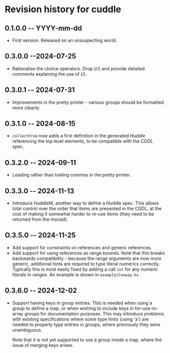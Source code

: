 # Revision history for cuddle

## 0.1.0.0 -- YYYY-mm-dd

* First version. Released on an unsuspecting world.

## 0.3.0.0 --2024-07-25

* Rationalise the choice operators. Drop (//) and provide detailed comments
  explaining the use of (/).

## 0.3.0.1 -- 2024-07-31

* Improvements in the pretty printer - various groups should be formatted more
  cleanly

## 0.3.1.0 -- 2024-08-15

* `collectFrom` now adds a first definition in the generated Huddle referencing 
  the top level elements, to be compatible with the CDDL spec. 

## 0.3.2.0 -- 2024-09-11 

* Leading rather than trailing commas in the pretty printer.

## 0.3.3.0 -- 2024-11-13

* Introduce HuddleM, another way to define a Huddle spec. This allows total 
  control over the order that items are presented in the CDDL, at the cost 
  of making it somewhat harder to re-use items (they need to be returned from
  the monad).

## O.3.5.0 -- 2024-11-25

* Add support for constraints on references and generic references.
* Add support for using references as range bounds. Note that this breaks 
  backwards compatibility - because the range arguments are now more generic, 
  additional hints are required to type literal numerics correctly. Typically 
  this is most easily fixed by adding a call `int` for any numeric literals in 
  ranges. An example is shown in `example/Conway.hs` 

## 0.3.6.0 -- 2024-12-02
* Support having keys in group entries. This is needed when using a group to
  define a map, or when wishing to include keys in for-use-in-array groups for
  documentation purposes. This may introduce problems with existing specifications
  where some type hints (using 'a') are needed to properly type entries in groups,
  where previously they were unambiguous.

  Note that it is not yet supported to use a group inside a map, where the 
  issue of merging keys arises.
